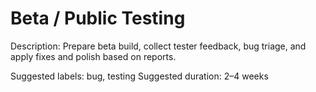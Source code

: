 # Beta / Public Testing

Description: Prepare beta build, collect tester feedback, bug triage, and apply fixes and polish based on reports.

Suggested labels: bug, testing
Suggested duration: 2–4 weeks
